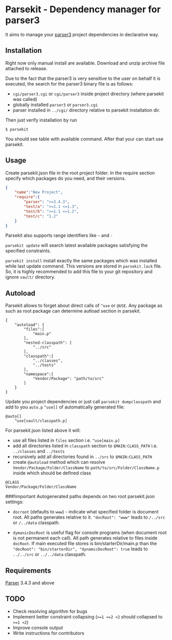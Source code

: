 Parsekit - Dependency manager for parser3
=========================================

It aims to manage your [parser3](http://parser.ru) project dependencies in
declarative way.


Installation
------------

Right now only manual install are available.
Download and unzip archive file attached to release.

Due to the fact that the parser3 is very sensitive to the user on behalf it is
executed, the search for the parser3 binary file is as follows:

* `cgi/parser3.cgi` or `cgi/parser3` inside project directory (where parsekit
was called)
* globally installed `parser3` or `parser3.cgi`
* parser installed in `../cgi/` directory relative to parsekit installation dir.

Then just verify installation by run
```shell
$ parsekit
```
You should see table with available command.
After that your can start use parsekit.


Usage
-----

Create parsekit.json file in the root project folder. In the require section
specify which packages do you need, and their versions.

```json
{
    "name":"New Project",
    "require":{
        "parser": ">=3.4.3",
        "test/a": ">=1.1 <=1.3",
        "test/b": ">=1.1 <=1.2",
        "test/c": "1.2"
    }
}
```

Parsekit also supports range identifiers like `~` and `-`

`parsekit update` will search latest available packages satisfying the
specified constraints.

`parsekit install` install exactly the same packages which was installed while
last update command. This versions are stored in `parsekit.lock` file. So, it
is highly recommended to add this file to your git repository and ignore `vault/`
directory.


Autoload
--------

Parsekit allows to forget about direct calls of `^use` or `@USE`. Any package
as such as root package can determine autload section in parsekit.

```
{
    "autoload": {
        "files":[
            "main.p"
        ],
        "nested-classpath": [
            "../src"
        ],
        "classpath":[
            "../classes",
            "../tests"
        ],
        "namespace":[
            "Vendor/Package": "path/to/src"
        ]
    }
}
```

Update you project dependencies or just call `parsekit dumpclasspath` and
add to you `auto.p` `^use[]` of automatically generated file:

```
@auto[]
    ^use[vault/classpath.p]
```

For parsekit.json listed above it will:
* use all files listed in `files` section i.e. `^use[main.p]`
* add all directories listed in `classpath` section to `$MAIN:CLASS_PATH`
i.e. `../classes` and `../tests`
* recursively add all directories found in `../src` to `$MAIN:CLASS_PATH`
* create `@autoload` method which can resolve `Vendor/Package/Folder/ClassName`
to `path/to/src/Folder/ClassName.p` inside which should be defined class
```parser3
@CLASS
Vendor/Package/Folder/ClassName
```

###!important
Autogenerated paths depends on two root parsekit.json settings:

* `docroot` (defaults to `www`) - indicate what specified folder is
document root. All paths generates relative to it. `"docRoot": "www"`
leads to `/../src` or `/../data` classpath.

* `dymanicDocRoot` is useful flag for console programs (when document root
 is not permanent each call). All path generates relative to files
 inside `docRoot`. If main executed file stores is bin/starterDir/main.p than the `"docRoot": "bin/starterDir", "dynamicDocRoot": true` leads to `../../src` or `../../data` classpath.

Requirements
------------

[Parser](http://www.parser.ru/en/download/) 3.4.3 and above


TODO
----

* Check resolving algorithm for bugs
* Implement better constraint collapsing (`>=1 <=2 <2` should collapsed to `>=1 <2`)
* Improve console output
* Write instructions for contributors
